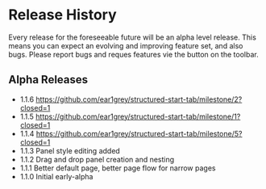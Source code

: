 # Release History

Every release for the foreseeable future will be an alpha level release.  This means you can expect an evolving and improving feature set, and also bugs.  Please report bugs and reques features vie the button on the toolbar.

## Alpha Releases

* 1.1.6 https://github.com/ear1grey/structured-start-tab/milestone/2?closed=1
* 1.1.5 https://github.com/ear1grey/structured-start-tab/milestone/1?closed=1
* 1.1.4 https://github.com/ear1grey/structured-start-tab/milestone/5?closed=1
* 1.1.3 Panel style editing added
* 1.1.2 Drag and drop panel creation and nesting
* 1.1.1 Better default page, better page flow for narrow pages
* 1.1.0 Initial early-alpha

